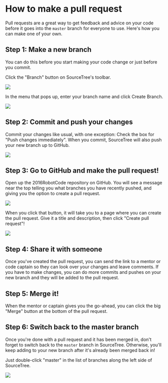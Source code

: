 # How to make a pull request

Pull requests are a great way to get feedback and advice on your code before it goes into the `master` branch for everyone to use. Here's how you can make one of your own.

## Step 1: Make a new branch

You can do this before you start making your code change or just before you commit.

Click the "Branch" button on SourceTree's toolbar.

![](http://i.imgur.com/qFdAKc8.png)

In the menu that pops up, enter your branch name and click Create Branch.

![](http://i.imgur.com/vz13ZdH.png)

## Step 2: Commit and push your changes

Commit your changes like usual, with one exception: Check the box for "Push changes immediately". When you commit, SourceTree will also push your new branch up to GitHub.

![](http://i.imgur.com/Ug8OpBm.png)

## Step 3: Go to GitHub and make the pull request!

Open up the 2016RobotCode repository on GitHub. You will see a message near the top telling you what branches you have recently pushed, and giving you the option to create a pull request.

![](http://i.imgur.com/YHx3QcR.png)

When you click that button, it will take you to a page where you can create the pull request. Give it a title and description, then click "Create pull request"!

![](http://i.imgur.com/E7JXN7P.png)

## Step 4: Share it with someone

Once you've created the pull request, you can send the link to a mentor or code captain so they can look over your changes and leave comments. If you have to make changes, you can do more commits and pushes on your new branch and they will be added to the pull request.

## Step 5: Merge it!

When the mentor or captain gives you the go-ahead, you can click the big "Merge" button at the bottom of the pull request.

## Step 6: Switch back to the master branch

Once you're done with a pull request and it has been merged in, don't forget to switch back to the `master` branch in SourceTree. Otherwise, you'll keep adding to your new branch after it's already been merged back in!

Just double-click "master" in the list of branches along the left side of SourceTree.

![](http://i.imgur.com/3giTzqC.png)
